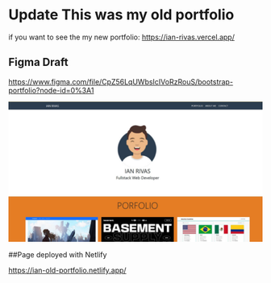 # Update This was my old portfolio

if you want to see the my new portfolio:
https://ian-rivas.vercel.app/

## Figma Draft

https://www.figma.com/file/CpZ56LqUWbsIcIVoRzRouS/bootstrap-portfolio?node-id=0%3A1

![page](./assets/imagenes/page.jpg)

##Page deployed with Netlify

https://ian-old-portfolio.netlify.app/
